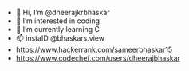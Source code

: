 - 👋 Hi, I’m @dheerajkrbhaskar
- 👀 I’m interested in coding
- 🌱 I’m currently learning C
- 📫 instaID @bhaskars.view
- https://www.hackerrank.com/sameerbhaskar15
- https://www.codechef.com/users/dheerajbhaskar
<!---
dheerajkrbhaskar/dheerajkrbhaskar is a ✨ special ✨ repository because its `README.md` (this file) appears on your GitHub profile.
You can click the Preview link to take a look at your changes.
--->
